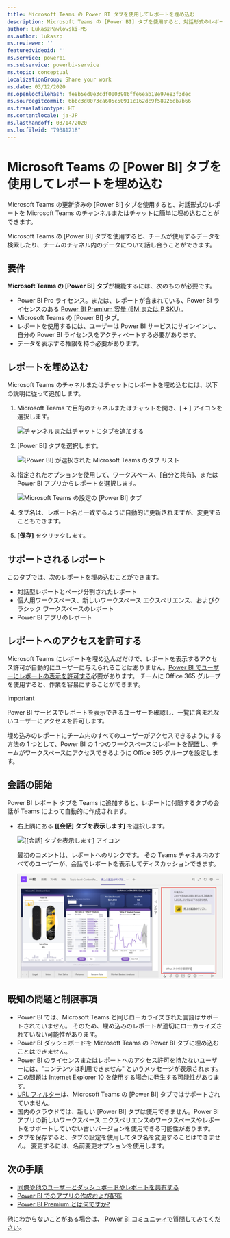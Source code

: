 ```yaml
---
title: Microsoft Teams の Power BI タブを使用してレポートを埋め込む
description: Microsoft Teams の [Power BI] タブを使用すると、対話形式のレポートをチャンネルまたはチャットに簡単に埋め込むことができます。
author: LukaszPawlowski-MS
ms.author: lukaszp
ms.reviewer: ''
featuredvideoid: ''
ms.service: powerbi
ms.subservice: powerbi-service
ms.topic: conceptual
LocalizationGroup: Share your work
ms.date: 03/12/2020
ms.openlocfilehash: fe8b5ed0e3cdf0003986ffe6eab18e97e83f3dec
ms.sourcegitcommit: 6bbc3d0073ca605c50911c162dc9f58926db7b66
ms.translationtype: HT
ms.contentlocale: ja-JP
ms.lasthandoff: 03/14/2020
ms.locfileid: "79381218"
---
```

# <a name="embed-report-with-the-power-bi-tab-for-microsoft-teams"></a>Microsoft Teams の [Power BI] タブを使用してレポートを埋め込む

Microsoft Teams の更新済みの [Power BI] タブを使用すると、対話形式のレポートを Microsoft Teams のチャンネルまたはチャットに簡単に埋め込むことができます。

Microsoft Teams の [Power BI] タブを使用すると、チームが使用するデータを検索したり、チームのチャネル内のデータについて話し合うことができます。

## <a name="requirements"></a>要件

**Microsoft Teams の [Power BI] タブ**が機能するには、次のものが必要です。

- Power BI Pro ライセンス。または、レポートが含まれている、Power BI ライセンスのある [Power BI Premium 容量 (EM または P SKU)](service-premium-what-is.md)。
- Microsoft Teams の [Power BI] タブ。
- レポートを使用するには、ユーザーは Power BI サービスにサインインし、自分の Power BI ライセンスをアクティベートする必要があります。
- データを表示する権限を持つ必要があります。

## <a name="embed-your-report"></a>レポートを埋め込む
Microsoft Teams のチャネルまたはチャットにレポートを埋め込むには、以下の説明に従って追加します。

1. Microsoft Teams で目的のチャネルまたはチャットを開き、[ **+** ] アイコンを選択します。

    ![チャンネルまたはチャットにタブを追加する](media/service-embed-report-microsoft-teams/service-embed-report-microsoft-teams-add.png)

2. [Power BI] タブを選択します。

    ![[Power BI] が選択された Microsoft Teams のタブ リスト](media/service-embed-report-microsoft-teams/service-embed-report-microsoft-teams-tab.png)

3. 指定されたオプションを使用して、ワークスペース、[自分と共有]、または Power BI アプリからレポートを選択します。

    ![Microsoft Teams の設定の [Power BI] タブ](media/service-embed-report-microsoft-teams/service-embed-report-microsoft-teams-tab-settings.png)

4. タブ名は、レポート名と一致するように自動的に更新されますが、変更することもできます。 

5. **[保存]** をクリックします。

## <a name="supported-reports"></a>サポートされるレポート

このタブでは、次のレポートを埋め込むことができます。

- 対話型レポートとページ分割されたレポート
- 個人用ワークスペース、新しいワークスペース エクスペリエンス、およびクラシック ワークスペースのレポート
- Power BI アプリのレポート


## <a name="grant-access-to-reports"></a>レポートへのアクセスを許可する

Microsoft Teams にレポートを埋め込んだだけで、レポートを表示するアクセス許可が自動的にユーザーに与えられることはありません。[Power BI でユーザーにレポートの表示を許可する](service-share-dashboards.md)必要があります。 チームに Office 365 グループを使用すると、作業を容易にすることができます。 

> [!IMPORTANT]
> Power BI サービスでレポートを表示できるユーザーを確認し、一覧に含まれないユーザーにアクセスを許可します。

埋め込みのレポートにチーム内のすべてのユーザーがアクセスできるようにする方法の 1 つとして、Power BI の 1 つのワークスペースにレポートを配置し、チームがワークスペースにアクセスできるように Office 365 グループを設定します。

## <a name="start-a-conversation"></a>会話の開始

Power BI レポート タブを Teams に追加すると、レポートに付随するタブの会話が Teams によって自動的に作成されます。 

- 右上隅にある **[[会話] タブを表示します]** を選択します。

    ![[[会話] タブを表示します] アイコン](media/service-embed-report-microsoft-teams/power-bi-teams-conversation-icon.png)

    最初のコメントは、レポートへのリンクです。 その Teams チャネル内のすべてのユーザーが、会話でレポートを表示してディスカッションできます。

    ![タブの会話](media/service-embed-report-microsoft-teams/power-bi-teams-conversation-tab.png)

## <a name="known-issues-and-limitations"></a>既知の問題と制限事項

- Power BI では、Microsoft Teams と同じローカライズされた言語はサポートされていません。 そのため、埋め込みのレポートが適切にローカライズされていない可能性があります。
- Power BI ダッシュボードを Microsoft Teams の Power BI タブに埋め込むことはできません。
- Power BI のライセンスまたはレポートへのアクセス許可を持たないユーザーには、"コンテンツは利用できません" というメッセージが表示されます。
- この問題は Internet Explorer 10 を使用する場合に発生する可能性があります。 <!--You can look at the [browsers support for Power BI](consumer/end-user-browsers.md) and for [Office 365](https://products.office.com/office-system-requirements#Browsers-section). -->
- [URL フィルター](service-url-filters.md)は、Microsoft Teams の [Power BI] タブではサポートされていません。
- 国内のクラウドでは、新しい [Power BI] タブは使用できません。Power BI アプリの新しいワークスペース エクスペリエンスのワークスペースやレポートをサポートしていない古いバージョンを使用できる可能性があります。 
- タブを保存すると、タブの設定を使用してタブ名を変更することはできません。 変更するには、名前変更オプションを使用します。

## <a name="next-steps"></a>次の手順
- [同僚や他のユーザーとダッシュボードやレポートを共有する](service-share-dashboards.md)  
- [Power BI でのアプリの作成および配布](service-create-distribute-apps.md)  
- [Power BI Premium とは何ですか?](service-premium-what-is.md)

他にわからないことがある場合は、 [Power BI コミュニティで質問してみてください](https://community.powerbi.com/)。
